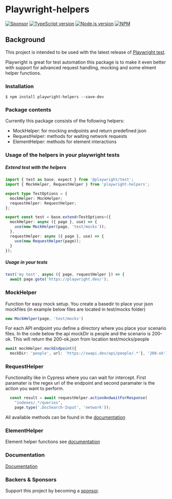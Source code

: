 # Playwright-helpers

[![Sponsor][sponsor-badge]][sponsor]
[![TypeScript version][ts-badge]][typescript-5-0]
[![Node.js version][nodejs-badge]][nodejs]
[![NPM][npm-badge]][npm]

## Background

This project is intended to be used with the latest release of [Playwright test](https://playwright.dev/docs/api/class-test).

Playwright is great for test automation this package is to make it even better with support for advanced request handling, mocking and some
elment helper functions.


### Installation
```
$ npm install playwright-helpers --save-dev
```

### Package contents

Currently this package consists of the following helpers:

- MockHelper: for mocking endpoints and return predefined json
- RequestHelper: methods for waiting network requests 
- ElementHelper: methods for element interactions 

### Usage of the helpers in your playwright tests

##### Extend test with the helpers
```ts
import { test as base, expect } from '@playwright/test';
import { MockHelper, RequestHelper } from 'playwright-helpers';

export type TestOptions = {
  mockHelper: MockHelper;
  requestHelper: RequestHelper;
};

export const test = base.extend<TestOptions>({
  mockHelper: async ({ page }, use) => {
    use(new MockHelper(page, 'test/mocks'));
  },
  requestHelper: async ({ page }, use) => {
    use(new RequestHelper(page));
  }
});
```

##### Usage in your tests

```ts
test('my test', async ({ page, requestHelper }) => {
  await page.goto('https://playwright.dev/');
```

### MockHelper
Function for easy mock setup. You create a basedir to place your json mockfiles (in example below files are located in test/mocks folder) 

```ts
new MockHelper(page, 'test/mocks')
```

For each API endpoint you define a directory where you place your scenario files. In the code below the api mockDir is people and the scenario is 200-ok. 
This will return the 200-ok.json from location test/mocks/people

```ts
await mockHelper.mockEndpoint({
  mockDir: 'people', url: 'https://swapi.dev/api/people/.*'}, '200-ok')
```

### RequestHelper

Functionality like in Cypress where you can wait for intercept. First paramater is the regex url of the endpoint and second paramater is the action you want to perform.

```ts
  const result = await requestHelper.actionAndwaitForResponse(
    "indexes/.*/queries",
    page.type('.DocSearch-Input', 'network'));
```


All available methods can be found in the [documentation][docsRequestHelper]

### ElementHelper
Element helper functions see [documentation][docsElementHelper]


### Documentation
[Documentation][docs]


### Backers & Sponsors
Support this project by becoming a [sponsor][sponsor].


[ts-badge]: https://img.shields.io/badge/TypeScript-5.0-blue.svg
[nodejs-badge]: https://img.shields.io/badge/Node.js->=%2018.12-blue.svg
[nodejs]: https://nodejs.org/dist/latest-v18.x/docs/api/
[npm-badge]: https://badge.fury.io/js/playwright-helpers.svg
[npm]: https://www.npmjs.com/package/playwright-helpers
[typescript]: https://www.typescriptlang.org/
[typescript-5-0]: https://devblogs.microsoft.com/typescript/announcing-typescript-5-0/
[sponsor-badge]: https://img.shields.io/badge/♥-Sponsor-fc0fb5.svg
[sponsor]: https://www.paypal.com/donate/?hosted_button_id=8BHNM42PKHJ5U
[docs]: https://jvdieten.github.io/playwright-helpers/modules.html
[docsElementHelper]: https://jvdieten.github.io/playwright-helpers/classes/ElementHelper.html
[docsRequestHelper]: https://jvdieten.github.io/playwright-helpers/classes/RequestHelper.html

